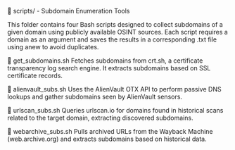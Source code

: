 📂 scripts/ - Subdomain Enumeration Tools

This folder contains four Bash scripts designed to collect subdomains of a given domain using publicly available OSINT sources. Each script requires a domain as an argument and saves the results in a corresponding .txt file using anew to avoid duplicates.

🔹 get_subdomains.sh
Fetches subdomains from crt.sh, a certificate transparency log search engine. It extracts subdomains based on SSL certificate records.

🔹 alienvault_subs.sh
Uses the AlienVault OTX API to perform passive DNS lookups and gather subdomains seen by AlienVault sensors.

🔹 urlscan_subs.sh
Queries urlscan.io for domains found in historical scans related to the target domain, extracting discovered subdomains.

🔹 webarchive_subs.sh
Pulls archived URLs from the Wayback Machine (web.archive.org) and extracts subdomains based on historical data.


